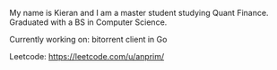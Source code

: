 

My name is Kieran and I am a master student studying Quant Finance. Graduated with a BS in Computer Science.

Currently working on: bitorrent client in Go

Leetcode: https://leetcode.com/u/anprim/


<!--
**KierankThompson/KieranKThompson** is a ✨ _special_ ✨ repository because its `README.md` (this file) appears on your GitHub profile.



- 🔭 I’m currently working on ...
- 🌱 I’m currently learning ...
- 👯 I’m looking to collaborate on ...
- 🤔 I’m looking for help with ...
- 💬 Ask me about ...
- 📫 How to reach me: ...
- 😄 Pronouns: ...
- ⚡ Fun fact: ...
-->
